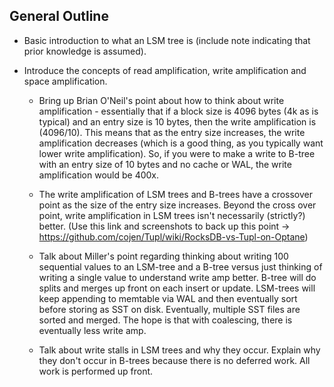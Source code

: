 ##  General Outline

- Basic introduction to what an LSM tree is (include note indicating that prior knowledge is assumed). 

- Introduce the concepts of read amplification, write amplification and space amplification.

  - Bring up Brian O'Neil's point about how to think about write amplification - essentially that if a block size is 4096 bytes (4k as is typical) and an entry size is 10 bytes, then the write amplification is (4096/10). This means that as the entry size increases, the write amplification decreases (which is a good thing, as you typically want lower write amplification). So, if you were to make a write to B-tree with an entry size of 10 bytes and no cache or WAL, the write amplification would be 400x.

  - The write amplification of LSM trees and B-trees have a crossover point as the size of the entry size increases. Beyond the cross over point, write amplification in LSM trees isn't necessarily (strictly?) better. (Use this link and screenshots to back up this point -> https://github.com/cojen/Tupl/wiki/RocksDB-vs-Tupl-on-Optane)

  - Talk about Miller's point regarding thinking about writing 100 sequential values to an LSM-tree and a B-tree versus just thinking of writing a single value to understand write amp better. B-tree will do splits and merges up front on each insert or update. LSM-trees will keep appending to memtable via WAL and then eventually sort before storing as SST on disk. Eventually, multiple SST files are sorted and merged. The hope is that with coalescing, there is eventually less write amp.

  - Talk about write stalls in LSM trees and why they occur. Explain why they don't occur in B-trees because there is no deferred work. All work is performed up front.
